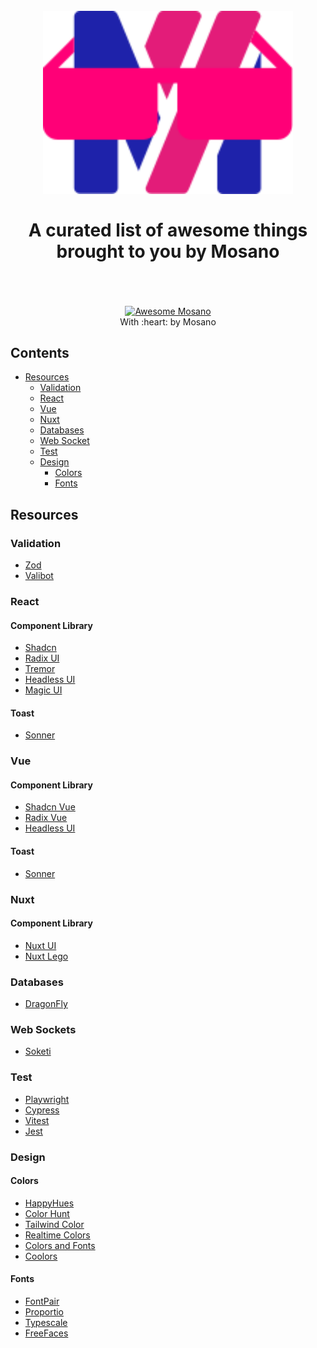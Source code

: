 <h1 align="center">
  <br>
  <img width="400" src="images/mosano-awesome-logo.svg" alt="Awesome Mosano" />
  <br>
  <br>
  A curated list of awesome things brought to you by Mosano
  <br>
  <br>
</h1>

<p align="center">
  <br />
  <a href="https://mosano.eu">
    <img src="https://cdn.rawgit.com/sindresorhus/awesome/d7305f38d29fed78fa85652e3a63e154dd8e8829/media/badge.svg" alt="Awesome Mosano" />
  </a>
  <br />
  With :heart: by Mosano
</p>

## Contents

- [Resources](#resources)
  - [Validation](#validation)
  - [React](#react)
  - [Vue](#vue)
  - [Nuxt](#nuxt)
  - [Databases](#databases)
  - [Web Socket](#web-sockets)
  - [Test](#test)
  - [Design](#design)
    - [Colors](#colors)
    - [Fonts](#fonts)

## Resources

### Validation

- [Zod](https://zod.dev/)
- [Valibot](https://valibot.dev/)

### React

#### Component Library

- [Shadcn](https://ui.shadcn.com/)
- [Radix UI](https://www.radix-ui.com/)
- [Tremor](https://www.tremor.so/)
- [Headless UI](https://headlessui.com/)
- [Magic UI](https://magicuikit.com/)

#### Toast

- [Sonner](https://sonner.emilkowal.ski/)

### Vue

#### Component Library

- [Shadcn Vue](https://www.shadcn-vue.com/)
- [Radix Vue](https://www.radix-vue.com/)
- [Headless UI](https://headlessui.com/)

#### Toast

- [Sonner](https://vue-sonner.vercel.app/)

### Nuxt

#### Component Library

- [Nuxt UI](https://ui.nuxt.com/)
- [Nuxt Lego](https://github.com/zernonia/nuxt-lego)

### Databases

- [DragonFly](https://github.com/dragonflydb/dragonfly)

### Web Sockets

- [Soketi](https://github.com/soketi/soketi)

### Test

- [Playwright](https://playwright.dev/)
- [Cypress](https://www.cypress.io/)
- [Vitest](https://vitest.dev/)
- [Jest](https://jestjs.io/)

### Design

#### Colors

- [HappyHues](https://www.happyhues.co/)
- [Color Hunt](https://colorhunt.co/)
- [Tailwind Color](https://tailwindcolor.com/)
- [Realtime Colors](https://www.realtimecolors.com/)
- [Colors and Fonts](https://www.colorsandfonts.com/)
- [Coolors](https://coolors.co/)

#### Fonts

- [FontPair](https://www.fontpair.co/)
- [Proportio](https://proportio.app/)
- [Typescale](https://typescale.com/)
- [FreeFaces](https://www.freefaces.gallery/)
